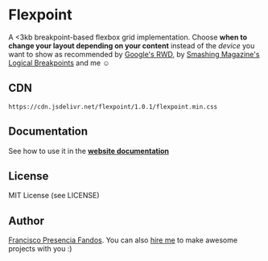 # Flexpoint

A <3kb breakpoint-based flexbox grid implementation. Choose **when to change your layout depending on your content** instead of the *device* you want to show as recommended by [Google's RWD](https://developers.google.com/web/fundamentals/design-and-ui/responsive/fundamentals/how-to-choose-breakpoints), by [Smashing Magazine's Logical Breakpoints](https://www.smashingmagazine.com/2013/03/logical-breakpoints-responsive-design/) and me ☺

## CDN

`https://cdn.jsdelivr.net/flexpoint/1.0.1/flexpoint.min.css`


## Documentation

See how to use it in the [**website documentation**](http://franciscop.github.io/flexpoint/)


## License

MIT License (see LICENSE)

## Author

[Francisco Presencia Fandos](http://francisco.io/). You can also [hire me](http://francisco.io/resume.pdf) to make awesome projects with you :)
